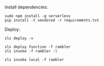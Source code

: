 
Install dependencies:

	sudo npm install -g serverless
    pip install -t vendored -r requirements.txt

Deploy:

    sls deploy -v

    sls deploy function -f rambler
    sls invoke -f rambler -l

    sls invoke local -f rambler

